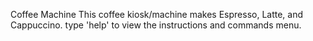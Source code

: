 Coffee Machine
This coffee kiosk/machine makes Espresso, Latte, and Cappuccino.
type 'help' to view the instructions and commands menu.

